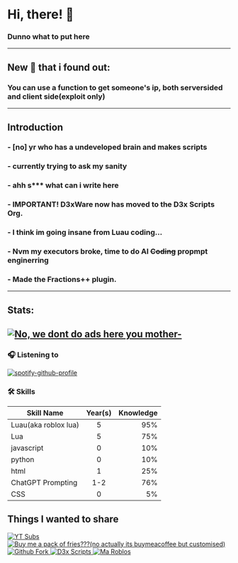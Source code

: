 # Hi, there! 👋

### Dunno what to put here
---------------------------------------
## New 💩 that i found out:
### You can use a function to get someone's ip, both serversided and client side(exploit only)
---------------------------------------
## Introduction

### - [no] yr who has a undeveloped brain and makes scripts
### - currently trying to ask my sanity
### - ahh s*** what can i write here
### - IMPORTANT! D3xWare now has moved to the D3x Scripts Org.
### - I think im going insane from Luau coding...
### - Nvm my executors broke, time to do AI ~~Coding~~ propmpt enginerring
### - Made the Fractions++ plugin.
---------------------------------------
## Stats:
[![No, we dont do ads here you mother-](https://github-readme-stats.vercel.app/api?username=deez-nuts445)]()
---------------------------------------
### 🎧 Listening to

[![spotify-github-profile](https://spotify-github-profile.vercel.app/api/view?uid=462liqp2kp82qgg13voo5yo7n&cover_image=true&theme=novatorem&show_offline=false&background_color=000000&bar_color=53b14f&bar_color_cover=false)](https://github.com/kittinan/spotify-github-profile)

### 🛠 Skills

| Skill Name    | Year(s) | Knowledge       
| ------------- |:-------------:|------------:|
| Luau(aka roblox lua)| 5 | 95% |
| Lua | 5 | 75% |
| javascript | 0 | 10% |
| python | 0 | 10% |
| html | 1 | 25% |
|ChatGPT Prompting	| 1-2 |	76%
|CSS	| 0 |	5% |



## Things I wanted to share


 <a href="https://www.youtube.com/channel/UC2u8s9UCLcAGSajewhTC_eg">
  <img alt="YT Subs" src="https://img.shields.io/youtube/channel/subscribers/UC2u8s9UCLcAGSajewhTC_eg?label=Subs&style=social">
  </a>
  
   <a href="https://www.buymeacoffee.com/deeznuts445">
  <img alt="Buy me a pack of fries???(no actually its buymeacoffee but customised)" src="https://img.shields.io/badge/%F0%9F%8D%9F%20Buy%20me-a%20pack%20of%20fries-lightgrey">
  </a>
   <a href="https://github.com/D3x-Scripts/D3xWare/fork">
  <img alt="Github Fork" src="https://img.shields.io/badge/-F**k%20D3xWare-lightgrey?style=plastic&logo=github">
  </a>
  <a href="https://github.com/D3x-Scripts">
  <img alt="D3x Scripts" src="https://img.shields.io/badge/-D3x%20Scripts-lightgrey?style=plastic&logo=github">
  </a>
  <a href="https://scripter.cutecats.vip/u/​‌‌‌‌​‌​​‌​‌​‌​​​‌‌​‌​​‌​‌​​​‌​‌​‌‌​​‌‌‌​‌​‌​​‌‌​‌​‌‌​‌​​‌​​‌‌‌‌">
  <img alt="Ma Roblos" src="https://img.shields.io/badge/-Roblox%20Profile-lightgrey?style=plastic&logo=roblox">
  </a>
      
<br/>
